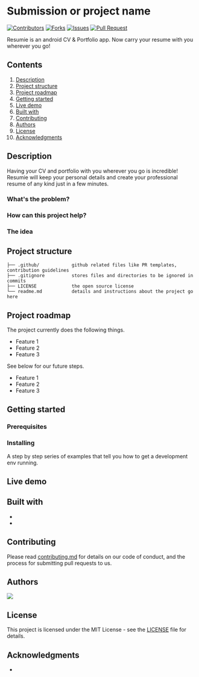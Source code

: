 # Submission or project name

[![Contributors](https://img.shields.io/github/contributors/dsckgec/project-template.svg)](https://github.com/dsckgec/project-template/graphs/contributors) [![Forks](https://img.shields.io/github/forks/dsckgec/project-template.svg)](https://github.com/dsckgec/project-template/network/members) [![Issues](https://img.shields.io/github/issues/dsckgec/project-template.svg)](https://github.com/dsckgec/project-template/issues) [![Pull Request](https://img.shields.io/github/issues-pr-closed-raw/dsckgec/project-template)](https://github.com/dsckgec/project-template/pulls)

Resumie is an android CV & Portfolio app. Now carry your resume with you wherever you go!

## Contents

1. [Description](#description)
1. [Project structure](#project-structure)
1. [Project roadmap](#project-roadmap)
1. [Getting started](#getting-started)
1. [Live demo](#live-demo)
1. [Built with](#built-with)
1. [Contributing](#contributing)
1. [Authors](#authors)
1. [License](#license)
1. [Acknowledgments](#acknowledgments)

## Description

Having your CV and portfolio with you wherever you go is incredible! Resumie will keep your personal details and create your professional resume of any kind just in a few minutes.

### What's the problem?

### How can this project help?

### The idea

## Project structure
```
├── .github/            github related files like PR templates, contribution guidelines
├── .gitignore          stores files and directories to be ignored in commits
├── LICENSE             the open source license
└── readme.md           details and instructions about the project go here
```

## Project roadmap

The project currently does the following things.

- Feature 1
- Feature 2
- Feature 3

See below for our future steps.

- Feature 1
- Feature 2
- Feature 3

## Getting started


### Prerequisites


### Installing

A step by step series of examples that tell you how to get a development env running.


## Live demo


## Built with

- []()
- []()

## Contributing

Please read [contributing.md](contributing.md) for details on our code of conduct, and the process for submitting pull requests to us.

## Authors

<a href="https://github.com/DSCKGEC/Resumie/graphs/contributors">
  <img src="https://contrib.rocks/image?repo=DSCKGEC/Resumie" />
</a>

## License

This project is licensed under the MIT License - see the [LICENSE](LICENSE) file for details.

## Acknowledgments

- 
